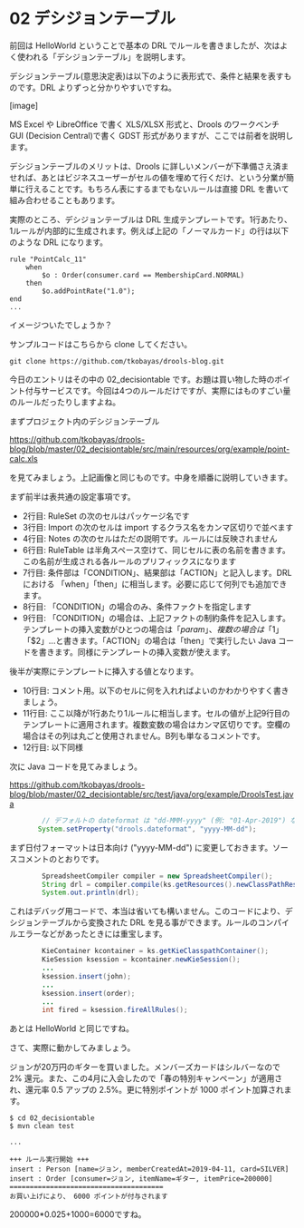 # 02 デシジョンテーブル
前回は HelloWorld ということで基本の DRL でルールを書きましたが、次はよく使われる「デシジョンテーブル」を説明します。

デシジョンテーブル(意思決定表)は以下のように表形式で、条件と結果を表すものです。DRL よりずっと分かりやすいですね。

[image]

MS Excel や LibreOffice で書く XLS/XLSX 形式と、Drools のワークベンチ GUI (Decision Central)で書く GDST 形式がありますが、ここでは前者を説明します。

デシジョンテーブルのメリットは、Drools に詳しいメンバーが下準備さえ済ませれば、あとはビジネスユーザーがセルの値を埋めて行くだけ、という分業が簡単に行えることです。もちろん表にするまでもないルールは直接 DRL を書いて組み合わせることもあります。

実際のところ、デシジョンテーブルは DRL 生成テンプレートです。1行あたり、1ルールが内部的に生成されます。例えば上記の「ノーマルカード」の行は以下のような DRL になります。

```
rule "PointCalc_11"
	when
		$o : Order(consumer.card == MembershipCard.NORMAL)
	then
		$o.addPointRate("1.0");
end
...
```

イメージついたでしょうか？

サンプルコードはこちらから clone してください。

```
git clone https://github.com/tkobayas/drools-blog.git
```

今日のエントリはその中の 02_decisiontable です。お題は買い物した時のポイント付与サービスです。今回は4つのルールだけですが、実際にはものすごい量のルールだったりしますよね。

まずプロジェクト内のデシジョンテーブル

https://github.com/tkobayas/drools-blog/blob/master/02_decisiontable/src/main/resources/org/example/point-calc.xls

を見てみましょう。上記画像と同じものです。中身を順番に説明していきます。

まず前半は表共通の設定事項です。

- 2行目: RuleSet の次のセルはパッケージ名です
- 3行目: Import の次のセルは import するクラス名をカンマ区切りで並べます
- 4行目: Notes の次のセルはただの説明です。ルールには反映されません
- 6行目: RuleTable は半角スペース空けて、同じセルに表の名前を書きます。この名前が生成される各ルールのプリフィックスになります
- 7行目: 条件部は「CONDITION」、結果部は「ACTION」と記入します。DRLにおける 「when」「then」に相当します。必要に応じて何列でも追加できます。
- 8行目: 「CONDITION」の場合のみ、条件ファクトを指定します
- 9行目: 「CONDITION」の場合は、上記ファクトの制約条件を記入します。テンプレートの挿入変数がひとつの場合は「$param」、複数の場合は「$1」「$2」...と書きます。「ACTION」の場合は「then」で実行したい Java コードを書きます。同様にテンプレートの挿入変数が使えます。

後半が実際にテンプレートに挿入する値となります。
- 10行目: コメント用。以下のセルに何を入れればよいのかわかりやすく書きましょう。
- 11行目: ここ以降が1行あたり1ルールに相当します。セルの値が上記9行目のテンプレートに適用されます。複数変数の場合はカンマ区切りです。空欄の場合はその列は丸ごと使用されません。B列も単なるコメントです。
- 12行目: 以下同様

次に Java コードを見てみましょう。

https://github.com/tkobayas/drools-blog/blob/master/02_decisiontable/src/test/java/org/example/DroolsTest.java

```java
        // デフォルトの dateformat は "dd-MMM-yyyy" (例: "01-Apr-2019") なので変更する
       System.setProperty("drools.dateformat", "yyyy-MM-dd");
```
まず日付フォーマットは日本向け ("yyyy-MM-dd") に変更しておきます。ソースコメントのとおりです。

```java
        SpreadsheetCompiler compiler = new SpreadsheetCompiler();
        String drl = compiler.compile(ks.getResources().newClassPathResource("org/example/point-calc.xls").getInputStream(), InputType.XLS);
        System.out.println(drl);
```

これはデバッグ用コードで、本当は省いても構いません。このコードにより、デシジョンテーブルから変換された DRL を見る事ができます。ルールのコンパイルエラーなどがあったときには重宝します。

```java
        KieContainer kcontainer = ks.getKieClasspathContainer();
        KieSession ksession = kcontainer.newKieSession();
        ...
        ksession.insert(john);
        ...
        ksession.insert(order);
        ...
        int fired = ksession.fireAllRules();
```

あとは HelloWorld と同じですね。

さて、実際に動かしてみましょう。

ジョンが20万円のギターを買いました。メンバーズカードはシルバーなので 2% 還元。また、この4月に入会したので「春の特別キャンペーン」が適用され、還元率 0.5 アップの 2.5%。更に特別ポイントが 1000 ポイント加算されます。

```
$ cd 02_decisiontable
$ mvn clean test

...

+++ ルール実行開始 +++
insert : Person [name=ジョン, memberCreatedAt=2019-04-11, card=SILVER]
insert : Order [consumer=ジョン, itemName=ギター, itemPrice=200000]
======================================
お買い上げにより、 6000 ポイントが付与されます
```
200000*0.025+1000=6000ですね。

